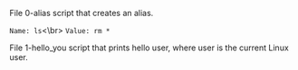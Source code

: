 File 0-alias script that creates an alias.

```Name: ls```<\br>
```Value: rm *```

File 1-hello_you script that prints hello user, where user is the current Linux user.
